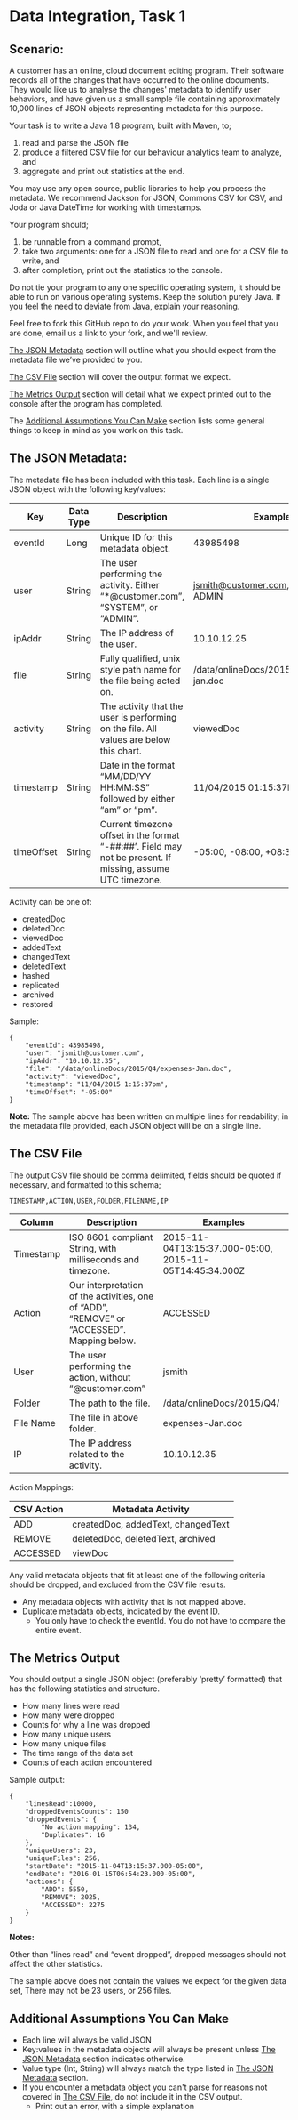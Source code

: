 # Data Integration, Task 1

## Scenario:

A customer has an online, cloud document editing program. Their software records all of the changes that have occurred to the online documents. They would like us to analyse the changes' metadata to identify user behaviors, and have given us a small sample file containing approximately 10,000 lines of JSON objects representing metadata for this purpose.

Your task is to write a Java 1.8 program, built with Maven, to;

1. read and parse the JSON file
2. produce a filtered CSV file for our behaviour analytics team to analyze, and
3. aggregate and print out statistics at the end.

You may use any open source, public libraries to help you process the metadata. We recommend Jackson for JSON, Commons CSV for CSV, and Joda or Java DateTime for working with timestamps.

Your program should;

1. be runnable from a command prompt,
2. take two arguments: one for a JSON file to read and one for a CSV file to write, and
3. after completion, print out the statistics to the console.

Do not tie your program to any one specific operating system, it should be able to run on various operating systems. Keep the solution purely Java. If you feel the need to deviate from Java, explain your reasoning.

Feel free to fork this GitHub repo to do your work. When you feel that you are done, email us a link to your fork, and we'll review.

[The JSON Metadata](https://github.com/rwallinterset/Interview/blob/master/Data-Integration-1/README.MD#the-json-metadata) section will outline what you should expect from the metadata file we’ve provided to you.

[The CSV File](https://github.com/rwallinterset/Interview/blob/master/Data-Integration-1/README.MD#the-csv-file) section will cover the output format we expect.

[The Metrics Output](https://github.com/rwallinterset/Interview/blob/master/Data-Integration-1/README.MD#the-metrics-output) section will detail what we expect printed out to the console after the program has completed.

The [Additional Assumptions You Can Make](https://github.com/rwallinterset/Interview/blob/master/Data-Integration-1/README.MD#additional-assumptions-you-can-make) section lists some general things to keep in mind as you work on this task.

## The JSON Metadata:

The metadata file has been included with this task. Each line is a single JSON object with the following key/values:

|Key|Data Type|Description|Examples|
|---|---|---|---|
|eventId|Long|Unique ID for this metadata object.|43985498|
|user|String|The user performing the activity. Either “*@customer.com”, “SYSTEM”, or “ADMIN”.|jsmith@customer.com, SYSTEM, ADMIN
|ipAddr|String|The IP address of the user.|10.10.12.25|
|file|String|Fully qualified, unix style path name for the file being acted on.|/data/onlineDocs/2015/Q4/expenses-jan.doc|
|activity|String|The activity that the user is performing on the file. All values are below this chart.|viewedDoc|
|timestamp|String|Date in the format “MM/DD/YY HH:MM:SS” followed by either “am” or “pm”.|11/04/2015 01:15:37PM|
|timeOffset|String|Current timezone offset in the format “-##:##’. Field may not be present. If missing, assume UTC timezone.|-05:00, -08:00, +08:30|

Activity can be one of:
- createdDoc
- deletedDoc
- viewedDoc
- addedText
- changedText
- deletedText
- hashed
- replicated
- archived
- restored

Sample:
```
{
    "eventId": 43985498,
    "user": "jsmith@customer.com",
    "ipAddr": "10.10.12.35",
    "file": "/data/onlineDocs/2015/Q4/expenses-Jan.doc",
    "activity": "viewedDoc",
    "timestamp": "11/04/2015 1:15:37pm",
    "timeOffset": "-05:00"
}
```
**Note:** The sample above has been written on multiple lines for readability; in the metadata file provided, each JSON object will be on a single line.

## The CSV File ##

The output CSV file should be comma delimited, fields should be quoted if necessary, and formatted to this schema;

`TIMESTAMP,ACTION,USER,FOLDER,FILENAME,IP`

|Column|Description|Examples|
|---|---|---|
|Timestamp|ISO 8601 compliant String, with milliseconds and timezone.|2015-11-04T13:15:37.000-05:00, 2015-11-05T14:45:34.000Z|
|Action|Our interpretation of the activities, one of “ADD”, “REMOVE” or “ACCESSED”. Mapping below.|ACCESSED|
|User|The user performing the action, without “@customer.com”|jsmith|
|Folder|The path to the file.|/data/onlineDocs/2015/Q4/|
|File Name|The file in above folder.|expenses-Jan.doc|
|IP|The IP address related to the activity.|10.10.12.35|

Action Mappings:

|CSV Action|Metadata Activity|
|---|---|
|ADD|createdDoc, addedText, changedText|
|REMOVE|deletedDoc, deletedText, archived|
|ACCESSED|viewDoc|

Any valid metadata objects that fit at least one of the following criteria should be dropped, and excluded from the CSV file results.
- Any metadata objects with activity that is not mapped above.
- Duplicate metadata objects, indicated by the event ID.
  - You only have to check the eventId. You do not have to compare the entire event.

## The Metrics Output ##

You should output a single JSON object (preferably ‘pretty’ formatted) that has the following statistics and structure.

- How many lines were read
- How many were dropped 
- Counts for why a line was dropped
- How many unique users 
- How many unique files
- The time range of the data set
- Counts of each action encountered

Sample output:
```
{
    "linesRead":10000,
    "droppedEventsCounts": 150
    "droppedEvents": {
        "No action mapping": 134,
        "Duplicates": 16
    },
    "uniqueUsers": 23,
    "uniqueFiles": 256,
    "startDate": "2015-11-04T13:15:37.000-05:00",
    "endDate": "2016-01-15T06:54:23.000-05:00",
    "actions": {
        "ADD": 5550,
        "REMOVE": 2025,
        "ACCESSED": 2275
    }
}
```
**Notes:**

Other than “lines read” and “event dropped”, dropped messages should not affect the other statistics.

The sample above does not contain the values we expect for the given data set, There may not be 23 users, or 256 files.

## Additional Assumptions You Can Make ##

- Each line will always be valid JSON
- Key:values in the metadata objects will always be present unless [The JSON Metadata](https://github.com/rwallinterset/Interview/blob/master/Data-Integration-1/README.MD#the-json-metadata) section indicates otherwise.
- Value type (Int, String) will always match the type listed in [The JSON Metadata](https://github.com/rwallinterset/Interview/blob/master/Data-Integration-1/README.MD#the-json-metadata) section.
- If you encounter a metadata object you can't parse for reasons not covered in [The CSV File](https://github.com/rwallinterset/Interview/blob/master/Data-Integration-1/README.MD#the-csv-file), do not include it in the CSV output.
  - Print out an error, with a simple explanation
